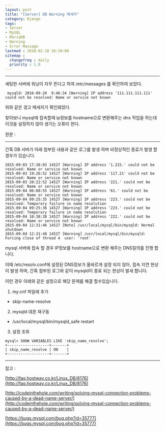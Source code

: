 ```yaml
---
layout: post
title: "[Server] DB Warning 메세지"
category: Django
tags:
- Server
- MySQL
- MariaDB
- Warning
- Error Massage
lastmod : 2018-02-18 16:10:00
sitemap :
  changefreq : daily
  priority : 1.0
---
```


***

세팅한 서버에 워닝이 자꾸 뜬다고 하여 /etc/messages 를 확인하여 보았다.

```
 mysqld: 2016-09-20  9:46:34 [Warning] IP address '111.111.111.111' could not be resolved: Name or service not known
```

위와 같은 경고 메세지가 확인돼었다.

<!--미리보기-->

찾아보니 mysql에 접속할때 ip정보를 hostname으로 변환해주는 dns 작업을 하는데 이것을 설정하지 않아 생기는 오류라 한다.

원문 :

---

간혹 DB 서버가 아래 첨부된 내용과 같은 로그를 발생 하며 비정상적인 종료가 발생 할 경우가 있습니다.

```
2015-09-03 17:38:03 14527 [Warning] IP address '1.215.' could not be resolved: Name or service not known
2015-09-03 19:26:52 14527 [Warning] IP address '117.21' could not be resolved: Name or service not known
2015-09-03 20:22:52 14527 [Warning] IP address '221.' could not be resolved: Name or service not known
2015-09-04 06:08:55 14527 [Warning] IP address '61.' could not be resolved: Name or service not known
2015-09-04 09:25:35 14527 [Warning] IP address '223.' could not be resolved: Temporary failure in name resolution
2015-09-04 09:25:36 14527 [Warning] IP address '223.' could not be resolved: Temporary failure in name resolution
2015-09-04 10:38:38 14527 [Warning] IP address '222.' could not be resolved: Name or service not known
2015-09-04 12:31:46 14527 [Note] /usr/local/mysql/bin/mysqld: Normal shutdown
2015-09-04 12:31:48 14527 [Warning] /usr/local/mysql/bin/mysqld: Forcing close of thread 4  user: 'root'
```

mysql 서버에 접속 할 경우 IP정보를 hostname으로 변환 해주는 DNS질의를 진행 합니다.

이때 /etc/resolv.conf에 설정된 DNS정보가 올바르게 설정 되지 않아, 접속 지연 현상이 발생 하며, 간혹 첨부된 로그와 같이 mysqld이 종료 되는 현상이 발새 합니다.

이런 경우 아래와 같은 설정으로 해당 문제를 해결 할수있습니다.

1. my.cnf 파일에 추가 
- skip-name-resolve

2. mysqld 데몬 재구동
- /usr/local/mysql/bin/mysqld_safe restart

3. 설정 조회
```
mysql> SHOW VARIABLES LIKE 'skip_name_resolve';
+-------------------+-------+ 
| skip_name_resolve | ON    | 
+-------------------+-------+
```
---

참고 : 

[http://faq.hostway.co.kr/Linux_DB/8176](http://faq.hostway.co.kr/Linux_DB/8176)

[http://codeinthehole.com/writing/solving-mysql-connection-problems-caused-by-a-dead-name-server/](http://codeinthehole.com/writing/solving-mysql-connection-problems-caused-by-a-dead-name-server/)

[https://bugs.mysql.com/bug.php?id=35777](https://bugs.mysql.com/bug.php?id=35777)